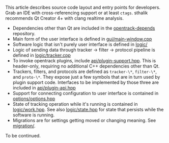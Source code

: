 This article describes source code layout and entry points for developers. Grab an IDE with cross-referencing support or at least <code>ctags</code>. sthalik recommends Qt Creator 4+ with clang realtime analysis.

- Dependencies other than Qt are included in the [opentrack-depends](https://github.com/opentrack/opentrack-depends) repository.
- Main form of the user interface is defined in [gui/main-window.cpp](https://github.com/opentrack/opentrack/blob/unstable/gui/main-window.cpp)
- Software logic that isn't purely user interface is defined in [logic/](https://github.com/opentrack/opentrack/tree/unstable/logic)
- Logic of sending data through tracker -> filter -> protocol pipeline is defined in [logic/tracker.cpp](https://github.com/opentrack/opentrack/blob/unstable/logic/tracker.cpp)
- To invoke opentrack plugins, include [api/plugin-support.hpp](https://github.com/opentrack/opentrack/blob/unstable/api/plugin-support.hpp). This is header-only, requiring no additional C++ dependencies other than Qt.
- Trackers, filters, and protocols are defined as `tracker-\*`, `filter-\*`, and `proto-\*`. They expose just a few symbols that are in turn used by plugin support code. Interfaces to be implemented by those three are included in [api/plugin-api.hpp](https://github.com/opentrack/opentrack/blob/unstable/api/plugin-api.hpp)
- Support for connecting configuration to user interface is contained in [options/options.hpp](https://github.com/opentrack/opentrack/blob/unstable/options/options.hpp)
- State of tracking operation while it's running is contained in [logic/work.hpp](https://github.com/opentrack/opentrack/blob/unstable/logic/work.hpp). See also [logic/state.hpp](https://github.com/opentrack/opentrack/blob/unstable/logic/state.hpp) for state that persists while the software is running.
- Migrations are for settings getting moved or changing meaning. See [migration/](https://github.com/opentrack/opentrack/tree/unstable/migration).

To be continued.